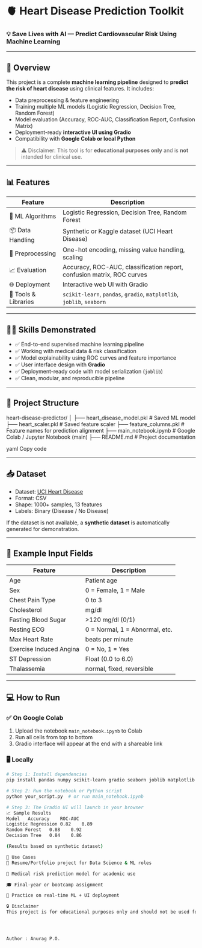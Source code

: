 # 🫀 Heart Disease Prediction Toolkit

### 💡 Save Lives with AI — Predict Cardiovascular Risk Using Machine Learning

---

## 📌 Overview

This project is a complete **machine learning pipeline** designed to **predict the risk of heart disease** using clinical features. It includes:

- Data preprocessing & feature engineering  
- Training multiple ML models (Logistic Regression, Decision Tree, Random Forest)  
- Model evaluation (Accuracy, ROC-AUC, Classification Report, Confusion Matrix)  
- Deployment-ready **interactive UI using Gradio**  
- Compatibility with **Google Colab or local Python**

> ⚠️ Disclaimer: This tool is for **educational purposes only** and is **not** intended for clinical use.

---

## 📊 Features

| Feature                            | Description                                                                 |
|------------------------------------|-----------------------------------------------------------------------------|
| 🧠 ML Algorithms                   | Logistic Regression, Decision Tree, Random Forest                          |
| 📦 Data Handling                   | Synthetic or Kaggle dataset (UCI Heart Disease)                            |
| 🧼 Preprocessing                   | One-hot encoding, missing value handling, scaling                          |
| 📈 Evaluation                      | Accuracy, ROC-AUC, classification report, confusion matrix, ROC curves     |
| 🌐 Deployment                     | Interactive web UI with Gradio                                             |
| 🧰 Tools & Libraries               | `scikit-learn`, `pandas`, `gradio`, `matplotlib`, `joblib`, `seaborn`     |

---

## 🧑‍💻 Skills Demonstrated

- ✅ End-to-end supervised machine learning pipeline  
- ✅ Working with medical data & risk classification  
- ✅ Model explainability using ROC curves and feature importance  
- ✅ User interface design with **Gradio**  
- ✅ Deployment-ready code with model serialization (`joblib`)  
- ✅ Clean, modular, and reproducible pipeline

---

## 📂 Project Structure

heart-disease-predictor/
│
├── heart_disease_model.pkl # Saved ML model
├── heart_scaler.pkl # Saved feature scaler
├── feature_columns.pkl # Feature names for prediction alignment
├── main_notebook.ipynb # Google Colab / Jupyter Notebook (main)
├── README.md # Project documentation

yaml
Copy code

---

## 📥 Dataset

- Dataset: [UCI Heart Disease](https://www.kaggle.com/datasets/redwankarimsony/heart-disease-data)  
- Format: CSV  
- Shape: 1000+ samples, 13 features  
- Labels: Binary (Disease / No Disease)

If the dataset is not available, a **synthetic dataset** is automatically generated for demonstration.

---

## 🧪 Example Input Fields

| Feature             | Description                         |
|---------------------|-------------------------------------|
| Age                 | Patient age                         |
| Sex                 | 0 = Female, 1 = Male                |
| Chest Pain Type     | 0 to 3                              |
| Cholesterol         | mg/dl                               |
| Fasting Blood Sugar | >120 mg/dl (0/1)                   |
| Resting ECG         | 0 = Normal, 1 = Abnormal, etc.     |
| Max Heart Rate      | beats per minute                   |
| Exercise Induced Angina | 0 = No, 1 = Yes               |
| ST Depression       | Float (0.0 to 6.0)                 |
| Thalassemia         | normal, fixed, reversible           |

---

## 💻 How to Run

### ✅ On Google Colab
1. Upload the notebook `main_notebook.ipynb` to Colab  
2. Run all cells from top to bottom  
3. Gradio interface will appear at the end with a shareable link

### 🖥️ Locally
```bash
# Step 1: Install dependencies
pip install pandas numpy scikit-learn gradio seaborn joblib matplotlib

# Step 2: Run the notebook or Python script
python your_script.py  # or run main_notebook.ipynb

# Step 3: The Gradio UI will launch in your browser
📈 Sample Results
Model	Accuracy	ROC-AUC
Logistic Regression	0.82	0.89
Random Forest	0.88	0.92
Decision Tree	0.84	0.86

(Results based on synthetic dataset)

📌 Use Cases
💼 Resume/Portfolio project for Data Science & ML roles

🏥 Medical risk prediction model for academic use

🎓 Final-year or bootcamp assignment

🧪 Practice on real-time ML + UI deployment

🔒 Disclaimer
This project is for educational purposes only and should not be used for real medical diagnoses. Always consult healthcare professionals.




Author : Anurag P.O.

